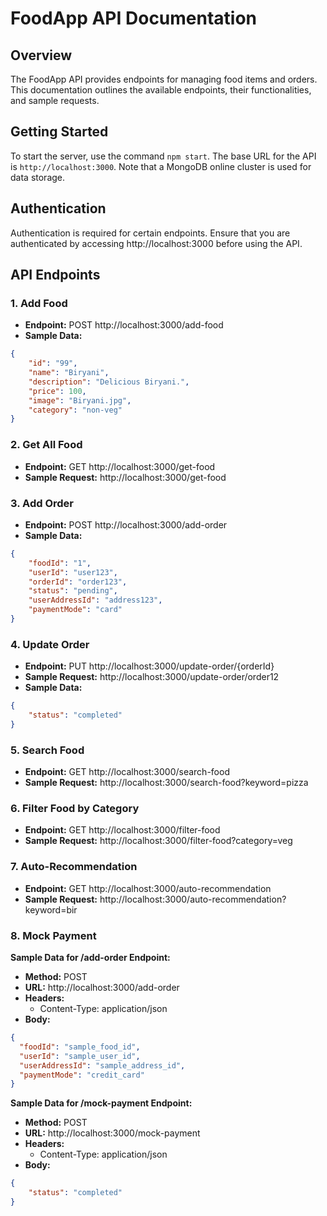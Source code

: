 # FoodApp API Documentation

## Overview

The FoodApp API provides endpoints for managing food items and orders. This documentation outlines the available endpoints, their functionalities, and sample requests.

## Getting Started

To start the server, use the command `npm start`. The base URL for the API is `http://localhost:3000`. 
Note that a MongoDB online cluster is used for data storage.

## Authentication

Authentication is required for certain endpoints. Ensure that you are authenticated by accessing http://localhost:3000 before using the API.

## API Endpoints

### 1. Add Food

- **Endpoint:** POST http://localhost:3000/add-food
- **Sample Data:**
```json
{
    "id": "99",
    "name": "Biryani",
    "description": "Delicious Biryani.",
    "price": 100,
    "image": "Biryani.jpg",
    "category": "non-veg"
}
```

### 2. Get All Food

- **Endpoint:** GET http://localhost:3000/get-food
- **Sample Request:** http://localhost:3000/get-food

### 3. Add Order

- **Endpoint:** POST http://localhost:3000/add-order
- **Sample Data:**
```json
{
    "foodId": "1",
    "userId": "user123",
    "orderId": "order123",
    "status": "pending",
    "userAddressId": "address123",
    "paymentMode": "card"
}
```

### 4. Update Order

- **Endpoint:** PUT http://localhost:3000/update-order/{orderId}
- **Sample Request:** http://localhost:3000/update-order/order12
- **Sample Data:**
```json
{
    "status": "completed"
}
```

### 5. Search Food

- **Endpoint:** GET http://localhost:3000/search-food
- **Sample Request:** http://localhost:3000/search-food?keyword=pizza

### 6. Filter Food by Category

- **Endpoint:** GET http://localhost:3000/filter-food
- **Sample Request:** http://localhost:3000/filter-food?category=veg

### 7. Auto-Recommendation

- **Endpoint:** GET http://localhost:3000/auto-recommendation
- **Sample Request:** http://localhost:3000/auto-recommendation?keyword=bir

### 8. Mock Payment

**Sample Data for /add-order Endpoint:**

- **Method:** POST
- **URL:** http://localhost:3000/add-order
- **Headers:**
  - Content-Type: application/json
- **Body:**
```json
{
  "foodId": "sample_food_id",
  "userId": "sample_user_id",
  "userAddressId": "sample_address_id",
  "paymentMode": "credit_card"
}
```

**Sample Data for /mock-payment Endpoint:**

- **Method:** POST
- **URL:** http://localhost:3000/mock-payment
- **Headers:**
  - Content-Type: application/json
- **Body:**
```json
{
    "status": "completed"
}
```

